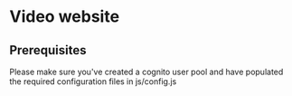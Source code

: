 # Video website

## Prerequisites

Please make sure you've created a cognito user pool and have populated the required configuration files in js/config.js
